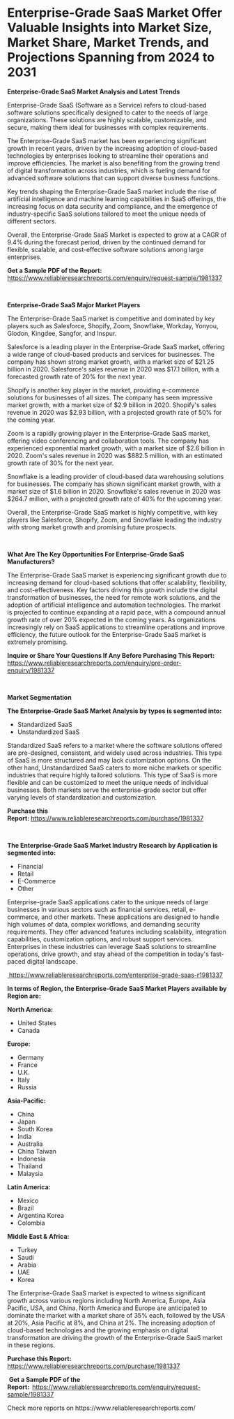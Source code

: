 <p><h1>Enterprise-Grade SaaS Market Offer Valuable Insights into Market Size, Market Share, Market Trends, and Projections Spanning from 2024 to 2031</h1></p><p><strong>Enterprise-Grade SaaS Market Analysis and Latest Trends</strong></p>
<p><p>Enterprise-Grade SaaS (Software as a Service) refers to cloud-based software solutions specifically designed to cater to the needs of large organizations. These solutions are highly scalable, customizable, and secure, making them ideal for businesses with complex requirements.</p><p>The Enterprise-Grade SaaS market has been experiencing significant growth in recent years, driven by the increasing adoption of cloud-based technologies by enterprises looking to streamline their operations and improve efficiencies. The market is also benefiting from the growing trend of digital transformation across industries, which is fueling demand for advanced software solutions that can support diverse business functions.</p><p>Key trends shaping the Enterprise-Grade SaaS market include the rise of artificial intelligence and machine learning capabilities in SaaS offerings, the increasing focus on data security and compliance, and the emergence of industry-specific SaaS solutions tailored to meet the unique needs of different sectors.</p><p>Overall, the Enterprise-Grade SaaS Market is expected to grow at a CAGR of 9.4% during the forecast period, driven by the continued demand for flexible, scalable, and cost-effective software solutions among large enterprises.</p></p>
<p><strong>Get a Sample PDF of the Report:&nbsp;</strong> <a href="https://www.reliableresearchreports.com/enquiry/request-sample/1981337">https://www.reliableresearchreports.com/enquiry/request-sample/1981337</a></p>
<p>&nbsp;</p>
<p><strong>Enterprise-Grade SaaS Major Market Players</strong></p>
<p><p>The Enterprise-Grade SaaS market is competitive and dominated by key players such as Salesforce, Shopify, Zoom, Snowflake, Workday, Yonyou, Glodon, Kingdee, Sangfor, and Inspur.</p><p>Salesforce is a leading player in the Enterprise-Grade SaaS market, offering a wide range of cloud-based products and services for businesses. The company has shown strong market growth, with a market size of $21.25 billion in 2020. Salesforce's sales revenue in 2020 was $17.1 billion, with a forecasted growth rate of 20% for the next year.</p><p>Shopify is another key player in the market, providing e-commerce solutions for businesses of all sizes. The company has seen impressive market growth, with a market size of $2.9 billion in 2020. Shopify's sales revenue in 2020 was $2.93 billion, with a projected growth rate of 50% for the coming year.</p><p>Zoom is a rapidly growing player in the Enterprise-Grade SaaS market, offering video conferencing and collaboration tools. The company has experienced exponential market growth, with a market size of $2.6 billion in 2020. Zoom's sales revenue in 2020 was $882.5 million, with an estimated growth rate of 30% for the next year.</p><p>Snowflake is a leading provider of cloud-based data warehousing solutions for businesses. The company has shown significant market growth, with a market size of $1.6 billion in 2020. Snowflake's sales revenue in 2020 was $264.7 million, with a projected growth rate of 40% for the upcoming year.</p><p>Overall, the Enterprise-Grade SaaS market is highly competitive, with key players like Salesforce, Shopify, Zoom, and Snowflake leading the industry with strong market growth and promising future prospects.</p></p>
<p>&nbsp;</p>
<p><strong>What Are The Key Opportunities For Enterprise-Grade SaaS Manufacturers?</strong></p>
<p><p>The Enterprise-Grade SaaS market is experiencing significant growth due to increasing demand for cloud-based solutions that offer scalability, flexibility, and cost-effectiveness. Key factors driving this growth include the digital transformation of businesses, the need for remote work solutions, and the adoption of artificial intelligence and automation technologies. The market is projected to continue expanding at a rapid pace, with a compound annual growth rate of over 20% expected in the coming years. As organizations increasingly rely on SaaS applications to streamline operations and improve efficiency, the future outlook for the Enterprise-Grade SaaS market is extremely promising.</p></p>
<p><strong>Inquire or Share Your Questions If Any Before Purchasing This Report:</strong> <a href="https://www.reliableresearchreports.com/enquiry/pre-order-enquiry/1981337">https://www.reliableresearchreports.com/enquiry/pre-order-enquiry/1981337</a></p>
<p>&nbsp;</p>
<p><strong>Market Segmentation</strong></p>
<p><strong>The Enterprise-Grade SaaS Market Analysis by types is segmented into:</strong></p>
<p><ul><li>Standardized SaaS</li><li>Unstandardized SaaS</li></ul></p>
<p><p>Standardized SaaS refers to a market where the software solutions offered are pre-designed, consistent, and widely used across industries. This type of SaaS is more structured and may lack customization options. On the other hand, Unstandardized SaaS caters to more niche markets or specific industries that require highly tailored solutions. This type of SaaS is more flexible and can be customized to meet the unique needs of individual businesses. Both markets serve the enterprise-grade sector but offer varying levels of standardization and customization.</p></p>
<p><strong>Purchase this Report:&nbsp;</strong><a href="https://www.reliableresearchreports.com/purchase/1981337">https://www.reliableresearchreports.com/purchase/1981337</a></p>
<p>&nbsp;</p>
<p><strong>The Enterprise-Grade SaaS Market Industry Research by Application is segmented into:</strong></p>
<p><ul><li>Financial</li><li>Retail</li><li>E-Commerce</li><li>Other</li></ul></p>
<p><p>Enterprise-grade SaaS applications cater to the unique needs of large businesses in various sectors such as financial services, retail, e-commerce, and other markets. These applications are designed to handle high volumes of data, complex workflows, and demanding security requirements. They offer advanced features including scalability, integration capabilities, customization options, and robust support services. Enterprises in these industries can leverage SaaS solutions to streamline operations, drive growth, and stay ahead of the competition in today's fast-paced digital landscape.</p></p>
<p><a href="https://www.reliableresearchreports.com/enterprise-grade-saas-r1981337">&nbsp;https://www.reliableresearchreports.com/enterprise-grade-saas-r1981337</a></p>
<p><strong>In terms of Region, the Enterprise-Grade SaaS Market Players available by Region are:</strong></p>
<p>
    <p> <strong> North America: </strong>
        <ul>
            <li>United States</li>
            <li>Canada</li>
        </ul>
        </p> 
    <p> <strong> Europe: </strong>
        <ul>
            <li>Germany</li>
            <li>France</li>
            <li>U.K.</li>
            <li>Italy</li>
            <li>Russia</li>
        </ul>
        </p> 
    <p> <strong> Asia-Pacific: </strong>
        <ul>
            <li>China</li>
            <li>Japan</li>
            <li>South Korea</li>
            <li>India</li>
            <li>Australia</li>
            <li>China Taiwan</li>
            <li>Indonesia</li>
            <li>Thailand</li>
            <li>Malaysia</li>
        </ul>
        </p> 
    <p> <strong> Latin America: </strong>
        <ul>
            <li>Mexico</li>
            <li>Brazil</li>
            <li>Argentina Korea</li>
            <li>Colombia</li>
        </ul>
        </p> 
    <p> <strong> Middle East & Africa: </strong>
        <ul>
            <li>Turkey</li>
            <li>Saudi</li>
            <li>Arabia</li>
            <li>UAE</li>
            <li>Korea</li>
        </ul>
    </p>
    </p>
<p><p>The Enterprise-Grade SaaS market is expected to witness significant growth across various regions including North America, Europe, Asia Pacific, USA, and China. North America and Europe are anticipated to dominate the market with a market share of 35% each, followed by the USA at 20%, Asia Pacific at 8%, and China at 2%. The increasing adoption of cloud-based technologies and the growing emphasis on digital transformation are driving the growth of the Enterprise-Grade SaaS market in these regions.</p></p>
<p><strong>Purchase this Report: </strong><a href="https://www.reliableresearchreports.com/purchase/1981337">https://www.reliableresearchreports.com/purchase/1981337</a></p>
<p>&nbsp;<strong>Get a Sample PDF of the Report:&nbsp;&nbsp;</strong><a href="https://www.reliableresearchreports.com/enquiry/request-sample/1981337">https://www.reliableresearchreports.com/enquiry/request-sample/1981337</a></p>
<p><strong></strong></p>
<p>Check more reports on https://www.reliableresearchreports.com/</p>